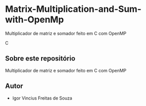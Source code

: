 # Matrix-Multiplication-and-Sum-with-OpenMp
Multiplicador de matriz e somador feito em C com OpenMP


C  
## Sobre este repositório

Multiplicador de matriz e somador feito em C com OpenMP

## Autor

* Igor Vincius Freitas de Souza
